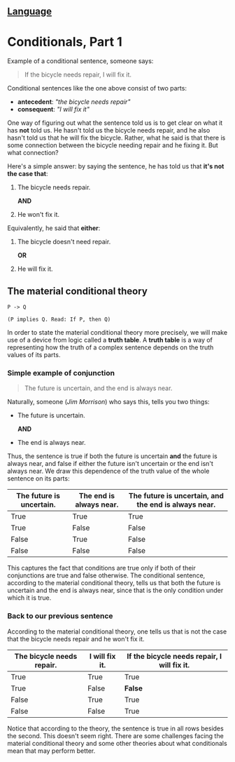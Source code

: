 [Language](../README.md#language)
---
# Conditionals, Part 1

Example of a conditional sentence, someone says:

> If the bicycle needs repair, I will fix it.

Conditional sentences like the one above consist of two parts:

- **antecedent**: *"the bicycle needs repair"*
- **consequent**: *"I will fix it"*

One way of figuring out what the sentence told us is to get clear on what it has **not** told us. He hasn't told us the bicycle needs repair, and he also hasn't told us that he will fix the bicycle. Rather, what he said is that there is some connection between the bicycle needing repair and he fixing it. But what connection? 

Here's a simple answer: by saying the sentence, he has told us that **it's not the case that**:

1. The bicycle needs repair.

    **AND**

2. He won't fix it.

Equivalently, he said that **either**:

1. The bicycle doesn't need repair.

    **OR**
    
2. He will fix it.

## The material conditional theory

    P -> Q
    
    (P implies Q. Read: If P, then Q)

In order to state the material conditional theory more precisely, we will make use of a device from logic called a **truth table**. A **truth table** is a way of representing how the truth of a complex sentence depends on the truth values of its parts.
    
### Simple example of conjunction

> The future is uncertain, and the end is always near.

Naturally, someone (*Jim Morrison*) who says this, tells you two things:

- The future is uncertain.

    **AND**

- The end is always near.

Thus, the sentence is true if both the future is uncertain **and** the future is always near, and false if either the future isn't uncertain or the end isn't always near. We draw this dependence of the truth value of the whole sentence on its parts:

The future is uncertain. | The end is always near. | The future is uncertain, and the end is always near.
-------------------------|-------------------------|--------------------------------------------
 True                    | True                    | True
 True                    | False                   | False
 False                   | True                    | False
 False                   | False                   | False

This captures the fact that conditions are true only if both of their conjunctions are true and false otherwise. The conditional sentence, according to the material conditional theory, tells us that both the future is uncertain and the end is always near, since that is the only condition under which it is true.

### Back to our previous sentence

According to the material conditional theory, one tells us that is not the case that the bicycle needs repair and he won't fix it.

The bicycle needs repair. | I will fix it. | If the bicycle needs repair, I will fix it.
--------------------------|----------------|--------------------------------------------
 True                     | True           | True
 True                     | False          | **False**
 False                    | True           | True
 False                    | False          | True
 
Notice that according to the theory, the sentence is true in all rows besides the second. This doesn't seem right. There are some challenges facing the material conditional theory and some other theories about what conditionals mean that may perform better.


    

